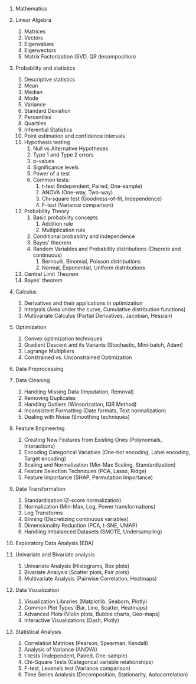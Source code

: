 1. Mathematics
  1. Linear Algebra
     1. Matrices
     2. Vectors
     3. Eigenvalues
     4. Eigenvectors
     5. Matrix Factorization (SVD, QR decomposition)
  2. Probability and statistics
     1. Descriptive statistics
       1. Mean
       2. Median
       3. Mode
       4. Variance
       5. Standard Deviation
       6. Percentiles
       7. Quartiles
     2. Inferential Statistics
       1. Point estimation and confidence intervals
       2. Hypothesis testing
          1. Null vs Alternative Hypotheses
          2. Type 1 and Type 2 errors
          3. p-values
          4. Significance levels
          5. Power of a test
          6. Common tests:
             1. t-test (Independent, Paired, One-sample)
             2. ANOVA (One-way, Two-way)
             3. Chi-square test (Goodness-of-fit, Independence)
             4. F-test (Variance comparison)
     3. Probability Theory
        1. Basic probability concepts
           1. Addition rule
           2. Multiplication rule
        2. Conditional probability and independence
        3. Bayes' theorem
        4. Random Variables and Probability distributions (Discrete and continuous)
           1. Bernoulli, Binomial, Poisson distributions
           2. Normal, Exponential, Uniform distributions
     4. Central Limit Theorem
     5. Bayes' theorem
  3. Calculus
     1. Derivatives and their applications in optimization
     2. Integrals (Area under the curve, Cumulative distribution functions)
     3. Multivariate Calculus (Partial Derivatives, Jacobian, Hessian)
  4. Optimization
     1. Convex optimization techniques
     2. Gradient Descent and its Variants (Stochastic, Mini-batch, Adam)
     3. Lagrange Multipliers
     4. Constrained vs. Unconstrained Optimization
      
2. Data Preprocessing
  1. Data Cleaning
     1. Handling Missing Data (Imputation, Removal)
     2. Removing Duplicates
     3. Handling Outliers (Winsorization, IQR Method)
     4. Inconsistent Formatting (Date formats, Text normalization)
     5. Dealing with Noise (Smoothing techniques)
  2. Feature Engineering
     1. Creating New Features from Existing Ones (Polynomials, Interactions)
     2. Encoding Categorical Variables (One-hot encoding, Label encoding, Target encoding)
     3. Scaling and Normalization (Min-Max Scaling, Standardization)
     4. Feature Selection Techniques (PCA, Lasso, Ridge)
     5. Feature Importance (SHAP, Permutation Importance)
  3. Data Transformation
     1. Standardization (Z-score normalization)
     2. Normalization (Min-Max, Log, Power transformations)
     3. Log Transforms
     4. Binning (Discretizing continuous variables)
     5. Dimensionality Reduction (PCA, t-SNE, UMAP)
     6. Handling Imbalanced Datasets (SMOTE, Undersampling)

3. Exploratory Data Analysis (EDA)
  1. Univariate and Bivariate analysis
     1. Univariate Analysis (Histograms, Box plots)
     2. Bivariate Analysis (Scatter plots, Pair plots)
     3. Multivariate Analysis (Pairwise Correlation, Heatmaps)
  2. Data Visualization
     1. Visualization Libraries (Matplotlib, Seaborn, Plotly)
     2. Common Plot Types (Bar, Line, Scatter, Heatmaps)
     3. Advanced Plots (Violin plots, Bubble charts, Geo-maps)
     4. Interactive Visualizations (Dash, Plotly)
  3. Statistical Analysis
     1. Correlation Matrices (Pearson, Spearman, Kendall)
     2. Analysis of Variance (ANOVA)
     3. t-tests (Independent, Paired, One-sample)
     4. Chi-Square Tests (Categorical variable relationships)
     5. F-test, Levene’s test (Variance comparison)
     6. Time Series Analysis (Decomposition, Stationarity, Autocorrelation)
